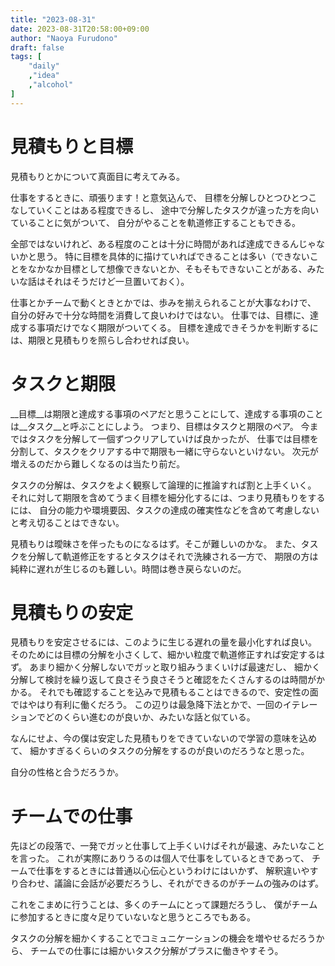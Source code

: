 ```yaml
---
title: "2023-08-31"
date: 2023-08-31T20:58:00+09:00
author: "Naoya Furudono"
draft: false
tags: [
    "daily"
    ,"idea"
    ,"alcohol"
]
---
```


# 見積もりと目標

見積もりとかについて真面目に考えてみる。

仕事をするときに、頑張ります！と意気込んで、
目標を分解しひとつひとつこなしていくことはある程度できるし、
途中で分解したタスクが違った方を向いていることに気がついて、
自分がやることを軌道修正することもできる。

全部ではないけれど、ある程度のことは十分に時間があれば達成できるんじゃないかと思う。
特に目標を具体的に描けていればできることは多い（できないことをなかなか目標として想像できないとか、そもそもできないことがある、みたいな話はそれはそうだけど一旦置いておく）。

仕事とかチームで動くときとかでは、歩みを揃えられることが大事なわけで、
自分の好みで十分な時間を消費して良いわけではない。
仕事では、目標に、達成する事項だけでなく期限がついてくる。
目標を達成できそうかを判断するには、期限と見積もりを照らし合わせれば良い。

# タスクと期限

__目標__は期限と達成する事項のペアだと思うことにして、達成する事項のことは__タスク__と呼ぶことにしよう。
つまり、目標はタスクと期限のペア。
今まではタスクを分解して一個ずつクリアしていけば良かったが、
仕事では目標を分割して、タスクをクリアする中で期限も一緒に守らないといけない。
次元が増えるのだから難しくなるのは当たり前だ。

タスクの分解は、タスクをよく観察して論理的に推論すれば割と上手くいく。
それに対して期限を含めてうまく目標を細分化するには、つまり見積もりをするには、
自分の能力や環境要因、タスクの達成の確実性などを含めて考慮しないと考え切ることはできない。

見積もりは曖昧さを伴ったものになるはず。そこが難しいのかな。
また、タスクを分解して軌道修正をするとタスクはそれで洗練される一方で、
期限の方は純粋に遅れが生じるのも難しい。時間は巻き戻らないのだ。

# 見積もりの安定

見積もりを安定させるには、このように生じる遅れの量を最小化すれば良い。
そのためには目標の分解を小さくして、細かい粒度で軌道修正すれば安定するはず。
あまり細かく分解しないでガッと取り組みうまくいけば最速だし、
細かく分解して検討を繰り返して良さそう良さそうと確認をたくさんするのは時間がかかる。
それでも確認することを込みで見積もることはできるので、安定性の面ではやはり有利に働くだろう。
この辺りは最急降下法とかで、一回のイテレーションでどのくらい進むのが良いか、みたいな話と似ている。

なんにせよ、今の僕は安定した見積もりをできていないので学習の意味を込めて、
細かすぎるくらいのタスクの分解をするのが良いのだろうなと思った。

自分の性格と合うだろうか。

# チームでの仕事

先ほどの段落で、一発でガッと仕事して上手くいけばそれが最速、みたいなことを言った。
これが実際にありうるのは個人で仕事をしているときであって、
チームで仕事をするときには普通以心伝心というわけにはいかず、
解釈違いやすり合わせ、議論に会話が必要だろうし、それができるのがチームの強みのはず。

これをこまめに行うことは、多くのチームにとって課題だろうし、
僕がチームに参加するときに度々足りていないなと思うところでもある。

タスクの分解を細かくすることでコミュニケーションの機会を増やせるだろうから、
チームでの仕事には細かいタスク分解がプラスに働きやすそう。

